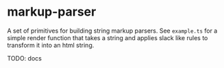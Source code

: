 # markup-parser

A set of primitives for building string markup parsers.
See `example.ts` for a simple render function that takes a string and applies slack like rules to 
transform it into an html string.

TODO: docs
